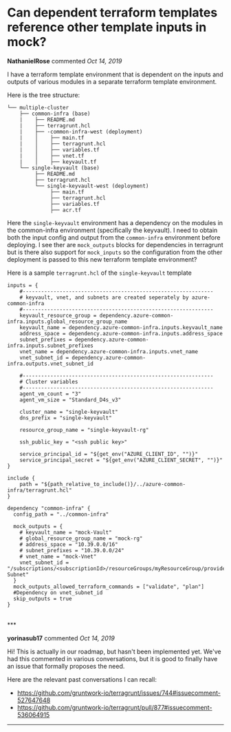 # Can dependent terraform templates reference other template inputs in mock?

**NathanielRose** commented *Oct 14, 2019*

I have a terraform template environment that is dependent on the inputs and outputs of various modules in a separate terraform template environment.

Here is the tree structure:
```
└── multiple-cluster
    ├── common-infra (base)
    |    ├── README.md
    |    ├── terragrunt.hcl
    |    ├── -common-infra-west (deployment)
    |    │    ├── main.tf
    |    │    ├── terragrunt.hcl
    |    │    ├── variables.tf
    |    │    ├── vnet.tf
    |    │    ├── keyvault.tf
    └── single-keyvault (base)
         ├── README.md
         ├── terragrunt.hcl
         └── single-keyvault-west (deployment)
              ├── main.tf
              ├── terragrunt.hcl
              ├── variables.tf
              ├── acr.tf
```

Here the `single-keyvault` environment has a dependency on the modules in the common-infra environment (specifically the keyvault). I need to obtain both the input config and output from the `common-infra` environment before deploying. I see ther are `mock_outputs` blocks for dependencies in terragrunt but is there also support for `mock_inputs` so the configuration from the other deployment is passed to this new terraform template environment?

Here is a sample `terragrunt.hcl` of the `single-keyvault` template

```
inputs = {
    #--------------------------------------------------------------
    # keyvault, vnet, and subnets are created seperately by azure-common-infra
    #--------------------------------------------------------------
    keyvault_resource_group = dependency.azure-common-infra.inputs.global_resource_group_name
    keyvault_name = dependency.azure-common-infra.inputs.keyvault_name
    address_space = dependency.azure-common-infra.inputs.address_space
    subnet_prefixes = dependency.azure-common-infra.inputs.subnet_prefixes
    vnet_name = dependency.azure-common-infra.inputs.vnet_name
    vnet_subnet_id = dependency.azure-common-infra.outputs.vnet_subnet_id

    #--------------------------------------------------------------
    # Cluster variables
    #--------------------------------------------------------------
    agent_vm_count = "3"
    agent_vm_size = "Standard_D4s_v3"

    cluster_name = "single-keyvault"
    dns_prefix = "single-keyvault"

    resource_group_name = "single-keyvault-rg"

    ssh_public_key = "<ssh public key>"

    service_principal_id = "${get_env("AZURE_CLIENT_ID", "")}"
    service_principal_secret = "${get_env("AZURE_CLIENT_SECRET", "")}"
}

include {
    path = "${path_relative_to_include()}/../azure-common-infra/terragrunt.hcl"
}

dependency "common-infra" {
  config_path = "../common-infra"

  mock_outputs = {
    # keyvault_name = "mock-Vault"
    # global_resource_group_name = "mock-rg"
    # address_space = "10.39.0.0/16"
    # subnet_prefixes = "10.39.0.0/24"
    # vnet_name = "mock-Vnet"
    vnet_subnet_id = "/subscriptions/<subscriptionId>/resourceGroups/myResourceGroup/providers/Microsoft.Network/virtualNetworks/myVnet/subnets/mock-Subnet"
  }
  mock_outputs_allowed_terraform_commands = ["validate", "plan"]
  #Dependency on vnet_subnet_id
  skip_outputs = true
}
```
<br />
***


**yorinasub17** commented *Oct 14, 2019*

Hi! This is actually in our roadmap, but hasn't been implemented yet. We've had this commented in various conversations, but it is good to finally have an issue that formally proposes the need.

Here are the relevant past conversations I can recall:
- https://github.com/gruntwork-io/terragrunt/issues/744#issuecomment-527647648
- https://github.com/gruntwork-io/terragrunt/pull/877#issuecomment-536064915
***


